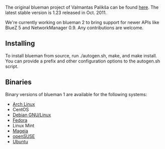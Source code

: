 The original blueman project of Valmantas Palikša can be found [here](https://launchpad.net/blueman). The latest stable version is 1.23 released in Oct. 2011.

We're currently working on blueman 2 to bring support for newer APIs like BlueZ 5 and NetworkManager 0.9. Any contributions are welcome.

## Installing

To install blueman from source, run ./autogen.sh, make, and make install. You can provide a prefix and other configuration options to the autogen.sh script.

## Binaries

Binary versions of blueman 1 are available for the following systems:

* [Arch Linux](https://www.archlinux.org/packages/?name=blueman)
* CentOS
* [Debian GNU/Linux](http://packages.debian.org/search?keywords=blueman)
* [Fedora](https://apps.fedoraproject.org/packages/blueman)
* Linux Mint
* [Mageia](http://mageia.madb.org/package/show/name/blueman)
* [openSUSE](http://software.opensuse.org/package/blueman?search_term=blueman)
* [Ubuntu](http://packages.ubuntu.com/search?keywords=blueman)
